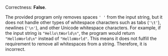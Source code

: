 Correctness: **False**.

The provided program only removes spaces `' '` from the input string, but it does not handle other types of whitespace characters such as tabs (`'\t'`), newlines (`'\n'`), and other Unicode whitespace characters. For example, if the input string is `"Hello\tWorld\n"`, the program would return `"HelloWorld\n"` instead of `"HelloWorld"`. This means it does not fulfill the requirement to remove all whitespaces from a string. Therefore, it is incorrect.